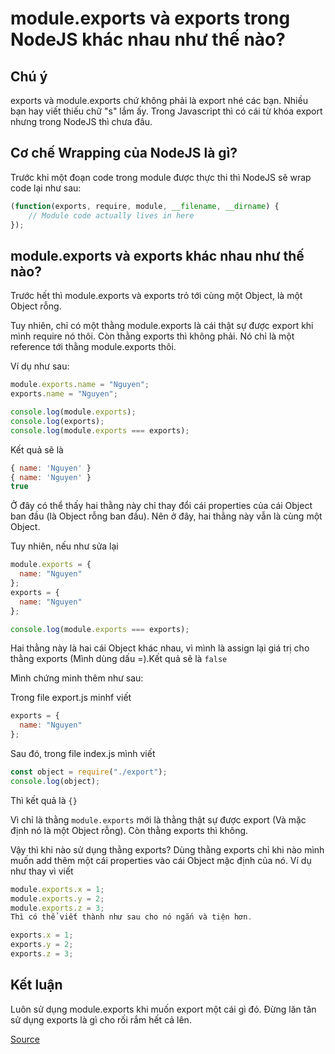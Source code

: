 # module.exports và exports trong NodeJS khác nhau như thế nào?

## Chú ý
exports và module.exports chứ không phải là export nhé các bạn. Nhiều bạn hay viết thiếu chữ "s" lắm ấy. Trong Javascript thì có cái từ khóa export nhưng trong NodeJS thì chưa đâu.


## Cơ chế Wrapping của NodeJS là gì?
Trước khi một đoạn code trong module được thực thi thì NodeJS sẽ wrap code lại như sau:

```js
(function(exports, require, module, __filename, __dirname) { 
    // Module code actually lives in here 
}); 
```

## module.exports và exports khác nhau như thế nào?
Trước hết thì module.exports và exports trỏ tới cùng một Object, là một Object rỗng.

Tuy nhiên, chỉ có một thằng module.exports là cái thật sự được export khi mình require nó thôi. Còn thằng exports thì không phải. Nó chỉ là một reference tới thằng module.exports thôi.


Ví dụ như sau:

```js
module.exports.name = "Nguyen";
exports.name = "Nguyen";

console.log(module.exports);
console.log(exports);
console.log(module.exports === exports);
```

Kết quả sẽ là
```js
{ name: 'Nguyen' }
{ name: 'Nguyen' }
true
```

Ở đây có thể thấy hai thằng này chỉ thay đổi cái properties của cái Object ban đầu (là Object rỗng ban đầu). Nên ở đây, hai thằng này vẫn là cùng một Object.

Tuy nhiên, nếu như sửa lại

```js
module.exports = {
  name: "Nguyen"
};
exports = {
  name: "Nguyen"
};

console.log(module.exports === exports);
```

Hai thằng này là hai cái Object khác nhau, vì mình là assign lại giá trị cho thằng exports (Mình dùng dấu =).Kết quả sẽ là `false`

Mình chứng minh thêm như sau:

Trong file export.js minhf viết

```js
exports = {
  name: "Nguyen"
};

```
Sau đó, trong file index.js mình viết

```js
const object = require("./export");
console.log(object);
```
Thì kết quả là `{}`

Vì chỉ là thằng `module.exports` mới là thằng thật sự được export (Và mặc định nó là một Object rỗng). Còn thằng exports thì không.

Vậy thì khi nào sử dụng thằng exports?
Dùng thằng exports chỉ khi nào mình muốn add thêm một cái properties vào cái Object mặc định của nó. Ví dụ như thay vì viết

```js
module.exports.x = 1;
module.exports.y = 2;
module.exports.z = 3;
Thì có thể viết thành như sau cho nó ngắn và tiện hơn.

exports.x = 1;
exports.y = 2;
exports.z = 3;
```

## Kết luận
Luôn sử dụng module.exports khi muốn export một cái gì đó. Đừng lăn tăn sử dụng exports là gì cho rối rắm hết cả lên.


[Source](https://viblo.asia/p/moduleexports-va-exports-trong-nodejs-khac-nhau-nhu-the-nao-Az45boaLKxY)